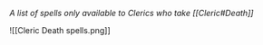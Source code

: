 *A list of spells only available to Clerics who take [[Cleric#Death]]*

![[Cleric Death spells.png]]